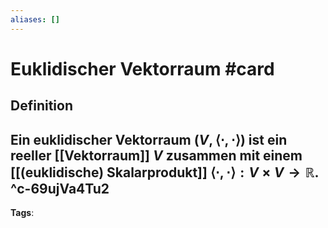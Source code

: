 ```yaml
---
aliases: []
---
```


# Euklidischer Vektorraum #card
## Definition
Ein euklidischer Vektorraum $(V,\langle\cdot, \cdot\rangle)$ ist ein reeller [[Vektorraum]] $V$ zusammen mit einem [[(euklidische) Skalarprodukt]] $\langle\cdot, \cdot\rangle: V \times V \rightarrow \mathbb{R}$.
^c-69ujVa4Tu2
---
**Tags**: 
